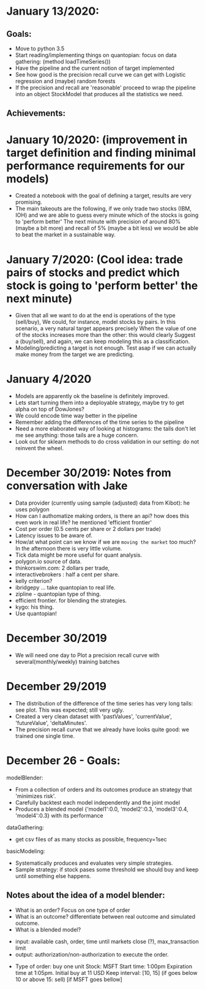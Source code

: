 
January 13/2020:
===================================================
Goals:
-------------
* Move to python 3.5
* Start reading/implementing things on quantopian: focus on data gathering: (method loadTimeSeries())
* Have the pipeline and the current notion of target implemented
* See how good is the precision recall curve we can get with Logistic regression and (maybe) random forests
* If the precision and recall are 'reasonable' proceed to wrap the pipeline into an object StockModel that produces all the statistics we need.


Achievements:
-------------



January 10/2020: (improvement in target definition and finding minimal performance requirements for our models)
===================================================
* Created a notebook with the goal of defining a target, results are very promising.
* The main takeouts are the following, if we only trade two stocks (IBM, IOH) and we are able to guess every minute which of the stocks is going to 'perform better'
The next minute with precision of around 80% (maybe a bit more) and recall of 5% (maybe a bit less) we would be able to beat the market in a sustainable way.


January 7/2020: (Cool idea: trade pairs of stocks and predict which stock is going to 'perform better' the next minute)
===================================================
* Given that all we want to do at the end is operations of the type (sell/buy), We could, for instance, model stocks by pairs. In this scenario, a very natural target appears precisely
When the value of one of the stocks increases more than the other: this would clearly
Suggest a (buy/sell), and again, we can keep modeling this as a classification.
* Modeling/predicting a target is not enough. Test asap if we can actually make money from the target we are predicting.


January 4/2020
=====================================================
* Models are apparently ok the baseline is definitely improved.
* Lets start turning them into a deployable strategy, maybe try to get alpha on top of DowJones?
* We could encode time way better in the pipeline
* Remember adding the differences of the time series to the pipeline
* Need a more elaborated way of looking at histograms: the tails don't let me see anything: those tails are a huge concern.
* Look out for sklearn methods to do cross validation in our setting: do not reinvent the wheel.


December 30/2019: Notes from conversation with Jake
=====================================================
* Data provider (currently using sample (adjusted) data from Kibot): he uses polygon
* How can I authomatize making orders, is there an api? how does this even work in real life? he mentioned 'efficient frontier'
* Cost per order (0.5 cents per share or 2 dollars per trade)
* Latency issues to be aware of.
* How/at what point can we know if we are `moving the market` too much? In the afternoon there is very little volume.
* Tick data might be more useful for quant analysis.
* polygon.io source of data.
* thinkorswim.com: 2 dollars per trade, 
* interactivebrokers : half a cent per share.
* kelly criterion?
* ibridgepy ... take quantopian to real life.
* zipline - quantopian type of thing.
* efficient frontier. for blending the strategies.
* kygo: his thing.
* Use quantopian!


December 30/2019
=====================================================
* We will need one day to Plot a precision recall curve with several(monthly/weekly) training batches


December 29/2019
=====================================================
* The distribution of the difference of the time series has very long tails: see plot. This was expected; still very ugly.
* Created a very clean dataset with 'pastValues', 'currentValue', 'futureValue', 'deltaMinutes'. 
* The precision recall curve that we already have looks quite good: we trained one single time.


December 26 - Goals:
===================================================
modelBlender: 
* From a collection of orders and its outcomes produce an strategy that 'minimizes risk'. 
* Carefully backtest each model independently and the joint model
* Produces a blended model {'model1':0.0, 'model2':0.3, 'model3':0.4, 'model4':0.3} with its performance

dataGathering: 
* get csv files of as many stocks as possible, frequency=1sec

basicModeling: 
* Systematically produces and evaluates very simple strategies. 
* Sample strategy: if stock pases some threshold we should buy and keep until something else happens.


## Notes about the idea of a model blender:
* What is an order? Focus on one type of order
* What is an outcome? differentiate between real outcome and simulated outcome.
* What is a blended model?
- input: available cash, order, time until markets close (?), max_transaction limit
- output: authorization/non-authorization to execute the order.

* Type of order: buy one unit
 Stock: MSFT
 Start time: 1:00pm
 Expiration time at 1:05pm. 
 Initial buy at 11 USD 
 Keep interval: [10, 15] (if goes below 10 or above 15: sell)
 [if MSFT goes bellow]
